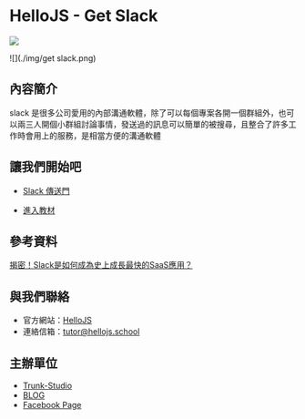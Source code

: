 # HelloJS - Get Slack

![](https://hellojs-tw.github.io/git-101/img/hellojs.png)

![](./img/get slack.png)

## 內容簡介
slack 是很多公司愛用的內部溝通軟體，除了可以每個專案各開一個群組外，也可以兩三人開個小群組討論事情，發送過的訊息可以簡單的被搜尋，且整合了許多工作時會用上的服務，是相當方便的溝通軟體

## 讓我們開始吧

- [Slack 傳送門](https://slack.com/)

- [進入教材](./tutorial.md)

## 參考資料
[揭密！Slack是如何成為史上成長最快的SaaS應用？](https://www.bnext.com.tw/article/38949/BN-2016-03-16-170754-178)

## 與我們聯絡
- 官方網站：[HelloJS](https://hellojs.school)
- 連絡信箱：[tutor@hellojs.school](mailto:tutor@hellojs.school)

## 主辦單位
- [Trunk-Studio](https://trunk-studio.com)
- [BLOG](https://trunk-studio.com/blog)
- [Facebook Page](https://www.facebook.com/trunk.studio.tw/)

